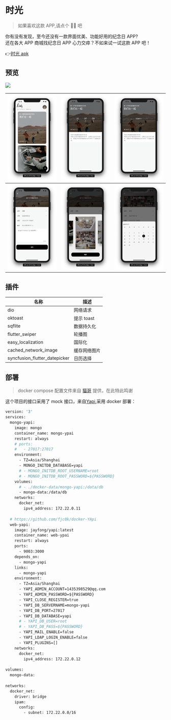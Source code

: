 # 时光

> 如果喜欢这款 APP,请点个 🌟🌟 吧

你有没有发现，至今还没有一款界面优美、功能好用的纪念日 APP?   
还在各大 APP 商城找纪念日 APP 心力交瘁？不如来试一试这款 APP 吧！ 

👉[时光 apk]()





## 预览

<img src="./screenshot/daily.gif" width="340px" />


| ![](./screenshot/Screenshot_1.png) | ![](./screenshot/Screenshot_2.png) | ![](./screenshot/Screenshot_3.png) |
| :--------------------------------: | :--------------------------------: | :--------------------------------: |
| ![](./screenshot/Screenshot_4.png) | ![](./screenshot/Screenshot_5.png) | ![](./screenshot/Screenshot_6.png) |

## 插件

| 名称                          | 描述         |
| ----------------------------- | ------------ |
| dio                           | 网络请求     |
| oktoast                       | 提示 toast   |
| sqflite                       | 数据持久化   |
| flutter_swiper                | 轮播图       |
| easy_localization             | 国际化       |
| cached_network_image          | 缓存网络图片 |
| syncfusion_flutter_datepicker | 日历选择     |

## 部署

> docker compose 配置文件来自 [猫哥](https://github.com/ducafecat/docker-yapi.git) 提供，在此特此鸣谢

这个项目的接口采用了 mock 接口，来自[Yapi](https://github.com/YMFE/yapi),采用 docker 部署：

```dockerFile
version: '3'
services:
  mongo-yapi:
    image: mongo
    container_name: mongo-ypai
    restart: always
    # ports:
    #   - 27017:27017
    environment:
      - TZ=Asia/Shanghai
      - MONGO_INITDB_DATABASE=yapi
      # - MONGO_INITDB_ROOT_USERNAME=root
      # - MONGO_INITDB_ROOT_PASSWORD=${PASSWORD}
    volumes:
      # - ./docker-data/mongo-yapi:/data/db
      - mongo-data:/data/db
    networks:
      docker_net:
        ipv4_address: 172.22.0.11

  # https://github.com/fjc0k/docker-YApi
  web-yapi:
    image: jayfong/yapi:latest
    container_name: web-ypai
    restart: always
    ports:
      - 9003:3000
    depends_on:
      - mongo-yapi
    links:
      - mongo-yapi
    environment:
      - TZ=Asia/Shanghai
      - YAPI_ADMIN_ACCOUNT=1435398529@qq.com
      - YAPI_ADMIN_PASSWORD=${PASSWORD}
      - YAPI_CLOSE_REGISTER=true
      - YAPI_DB_SERVERNAME=mongo-yapi
      - YAPI_DB_PORT=27017
      - YAPI_DB_DATABASE=yapi
      # - YAPI_DB_USER=root
      # - YAPI_DB_PASS=${PASSWORD}
      - YAPI_MAIL_ENABLE=false
      - YAPI_LDAP_LOGIN_ENABLE=false
      - YAPI_PLUGINS=[]
    networks:
      docker_net:
        ipv4_address: 172.22.0.12

volumes:
  mongo-data:

networks:
  docker_net:
    driver: bridge
    ipam:
      config:
        - subnet: 172.22.0.0/16

```
